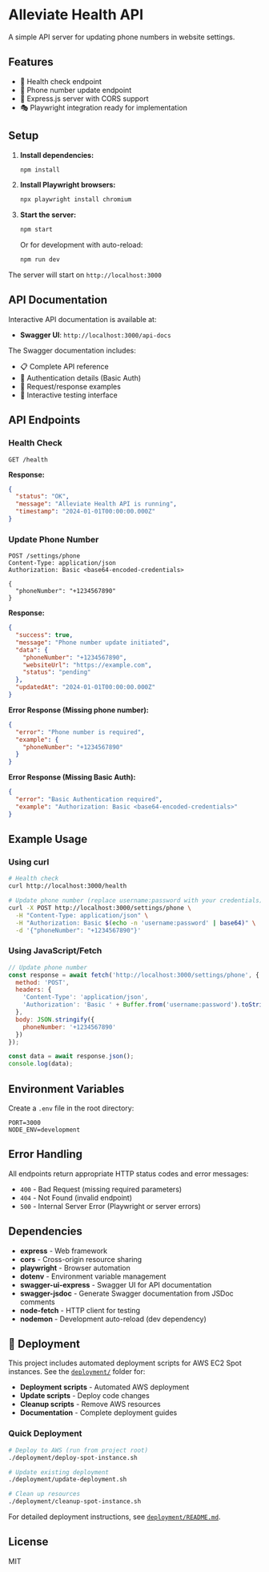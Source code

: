 # Alleviate Health API

A simple API server for updating phone numbers in website settings.

## Features

- 🏥 Health check endpoint
- 📱 Phone number update endpoint
- 🚀 Express.js server with CORS support
- 🎭 Playwright integration ready for implementation

## Setup

1. **Install dependencies:**
   ```bash
   npm install
   ```

2. **Install Playwright browsers:**
   ```bash
   npx playwright install chromium
   ```

3. **Start the server:**
   ```bash
   npm start
   ```
   
   Or for development with auto-reload:
   ```bash
   npm run dev
   ```

The server will start on `http://localhost:3000`

## API Documentation

Interactive API documentation is available at:
- **Swagger UI**: `http://localhost:3000/api-docs`

The Swagger documentation includes:
- 📋 Complete API reference
- 🔐 Authentication details (Basic Auth)
- 📝 Request/response examples
- 🧪 Interactive testing interface

## API Endpoints

### Health Check
```http
GET /health
```

**Response:**
```json
{
  "status": "OK",
  "message": "Alleviate Health API is running",
  "timestamp": "2024-01-01T00:00:00.000Z"
}
```

### Update Phone Number
```http
POST /settings/phone
Content-Type: application/json
Authorization: Basic <base64-encoded-credentials>

{
  "phoneNumber": "+1234567890"
}
```

**Response:**
```json
{
  "success": true,
  "message": "Phone number update initiated",
  "data": {
    "phoneNumber": "+1234567890",
    "websiteUrl": "https://example.com",
    "status": "pending"
  },
  "updatedAt": "2024-01-01T00:00:00.000Z"
}
```

**Error Response (Missing phone number):**
```json
{
  "error": "Phone number is required",
  "example": {
    "phoneNumber": "+1234567890"
  }
}
```

**Error Response (Missing Basic Auth):**
```json
{
  "error": "Basic Authentication required",
  "example": "Authorization: Basic <base64-encoded-credentials>"
}
```

## Example Usage

### Using curl

```bash
# Health check
curl http://localhost:3000/health

# Update phone number (replace username:password with your credentials)
curl -X POST http://localhost:3000/settings/phone \
  -H "Content-Type: application/json" \
  -H "Authorization: Basic $(echo -n 'username:password' | base64)" \
  -d '{"phoneNumber": "+1234567890"}'
```

### Using JavaScript/Fetch

```javascript
// Update phone number
const response = await fetch('http://localhost:3000/settings/phone', {
  method: 'POST',
  headers: {
    'Content-Type': 'application/json',
    'Authorization': 'Basic ' + Buffer.from('username:password').toString('base64')
  },
  body: JSON.stringify({
    phoneNumber: '+1234567890'
  })
});

const data = await response.json();
console.log(data);
```

## Environment Variables

Create a `.env` file in the root directory:

```
PORT=3000
NODE_ENV=development
```

## Error Handling

All endpoints return appropriate HTTP status codes and error messages:

- `400` - Bad Request (missing required parameters)
- `404` - Not Found (invalid endpoint)
- `500` - Internal Server Error (Playwright or server errors)

## Dependencies

- **express** - Web framework
- **cors** - Cross-origin resource sharing
- **playwright** - Browser automation
- **dotenv** - Environment variable management
- **swagger-ui-express** - Swagger UI for API documentation
- **swagger-jsdoc** - Generate Swagger documentation from JSDoc comments
- **node-fetch** - HTTP client for testing
- **nodemon** - Development auto-reload (dev dependency)

## 🚀 Deployment

This project includes automated deployment scripts for AWS EC2 Spot instances. See the [`deployment/`](./deployment/) folder for:

- **Deployment scripts** - Automated AWS deployment
- **Update scripts** - Deploy code changes
- **Cleanup scripts** - Remove AWS resources
- **Documentation** - Complete deployment guides

### Quick Deployment

```bash
# Deploy to AWS (run from project root)
./deployment/deploy-spot-instance.sh

# Update existing deployment
./deployment/update-deployment.sh

# Clean up resources
./deployment/cleanup-spot-instance.sh
```

For detailed deployment instructions, see [`deployment/README.md`](./deployment/README.md).

## License

MIT
